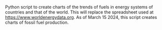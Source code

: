 Python script to create charts of the trends of fuels in energy systems
of countries and that of the world.
This will replace the spreadsheet used at https://www.worldenergydata.org.
As of March 15 2024, this script creates charts of fossil fuel production.
